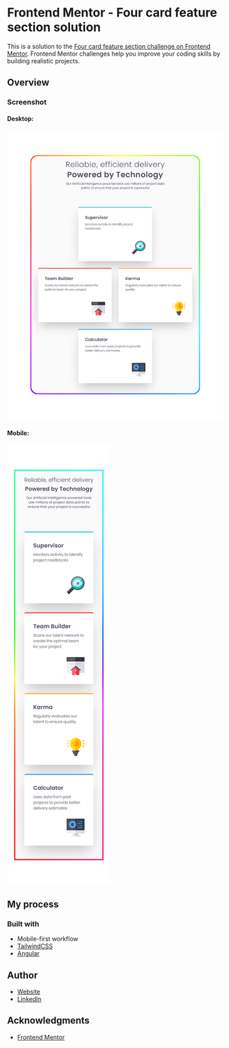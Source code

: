 # Frontend Mentor - Four card feature section solution

This is a solution to the [Four card feature section challenge on Frontend Mentor](https://www.frontendmentor.io/challenges/four-card-feature-section-weK1eFYK). Frontend Mentor challenges help you improve your coding skills by building realistic projects.

## Overview

### Screenshot

#### Desktop:
![Desktop](src/assets/screenshot-desktop.png)

#### Mobile:
![Mobile](src/assets/screenshot-mobile.png)

## My process

### Built with

- Mobile-first workflow
- [TailwindCSS](https://tailwindcss.com/)
- [Angular](https://angular.dev/)

## Author

- [Website](https://www.ckarakoc.nl)
- [LinkedIn](https://www.linkedin.com/in/celal-karakoç/)


## Acknowledgments

- [Frontend Mentor](https://www.frontendmentor.io)
